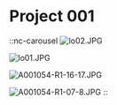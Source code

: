 # Project 001


::nc-carousel
![lo02.JPG](/lo02.JPG)

![lo01.JPG](/lo01.JPG)

![A001054-R1-16-17.JPG](/A001054-R1-16-17.JPG)

![A001054-R1-07-8.JPG](/A001054-R1-07-8.JPG)
::
